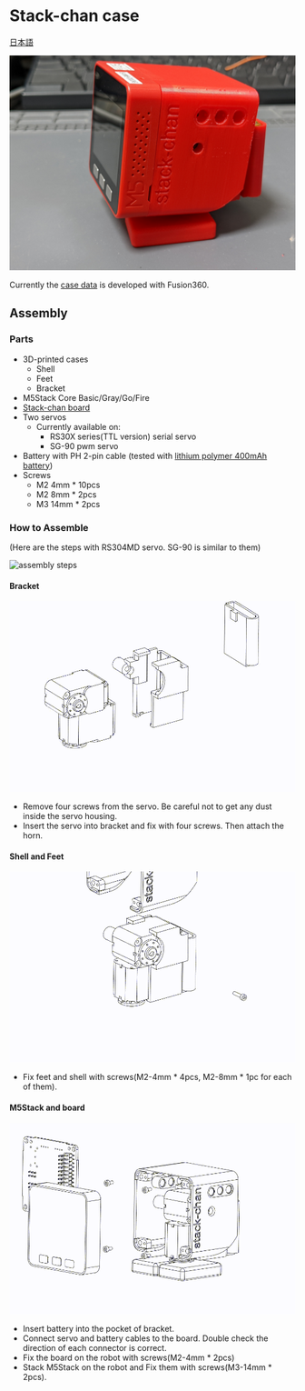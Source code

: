 # Stack-chan case

[日本語](./README_ja.md)

![case](./docs/images/case.jpg)

Currently the [case data](https://a360.co/3gcw960) is developed with Fusion360.

## Assembly

### Parts

* 3D-printed cases
  * Shell
  * Feet
  * Bracket
* M5Stack Core Basic/Gray/Go/Fire
* [Stack-chan board](../schematics/README.md)
* Two servos
  * Currently available on:
    * RS30X series(TTL version) serial servo
    * SG-90 pwm servo
* Battery with PH 2-pin cable (tested with [lithium polymer 400mAh battery](https://www.sengoku.co.jp/mod/sgk_cart/detail.php?code=EEHD-4YZL))
* Screws
  * M2 4mm * 10pcs
  * M2 8mm * 2pcs
  * M3 14mm * 2pcs

### How to Assemble

(Here are the steps with RS304MD servo. SG-90 is similar to them)

![assembly steps](./docs/images/assembly.png)

#### Bracket

![step1](./docs/videos/bracket.gif)

* Remove four screws from the servo. Be careful not to get any dust inside the servo housing.
* Insert the servo into bracket and fix with four screws. Then attach the horn.

#### Shell and Feet

![step2](./docs/videos/shell_and_feet.gif)

* Fix feet and shell with screws(M2-4mm * 4pcs, M2-8mm * 1pc for each of them).

#### M5Stack and board

![step3](./docs/videos/m5stack_and_board.gif)

* Insert battery into the pocket of bracket.
* Connect servo and battery cables to the board. Double check the direction of each connector is correct.
* Fix the board on the robot with screws(M2-4mm * 2pcs)
* Stack M5Stack on the robot and Fix them with screws(M3-14mm * 2pcs).
